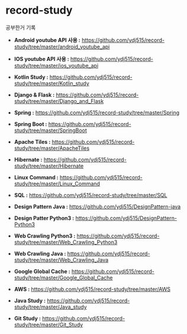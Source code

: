 # record-study

공부한거 기록

- **Android youtube API 사용 :** https://github.com/ydj515/record-study/tree/master/android_youtube_api

- **IOS youtube API 사용 :** https://github.com/ydj515/record-study/tree/master/ios_youtube_api

- **Kotlin Study :** https://github.com/ydj515/record-study/tree/master/Kotlin_study

- **Django & Flask :** https://github.com/ydj515/record-study/tree/master/Django_and_Flask

- **Spring :** https://github.com/ydj515/record-study/tree/master/Spring

- **Spring Boot :** https://github.com/ydj515/record-study/tree/master/SpringBoot

- **Apache Tiles :** https://github.com/ydj515/record-study/tree/master/ApacheTiles

- **Hibernate :** https://github.com/ydj515/record-study/tree/master/Hibernate

- **Linux Command :** https://github.com/ydj515/record-study/tree/master/Linux_Command

- **SQL :** https://github.com/ydj515/record-study/tree/master/SQL

- **Design Pattern Java :** https://github.com/ydj515/DesignPattern-java

- **Design Patter Python3 :** https://github.com/ydj515/DesignPattern-Python3

- **Web Crawling Python3 :** https://github.com/ydj515/record-study/tree/master/Web_Crawling_Python3

- **Web Crawling Java :** https://github.com/ydj515/record-study/tree/master/Web_Crawling_Java

- **Google Global Cache :** https://github.com/ydj515/record-study/tree/master/Google_Global_Cache

- **AWS :** https://github.com/ydj515/record-study/tree/master/AWS

- **Java Study :** https://github.com/ydj515/record-study/tree/master/Java_study

- **Git Study :** https://github.com/ydj515/record-study/tree/master/Git_Study

